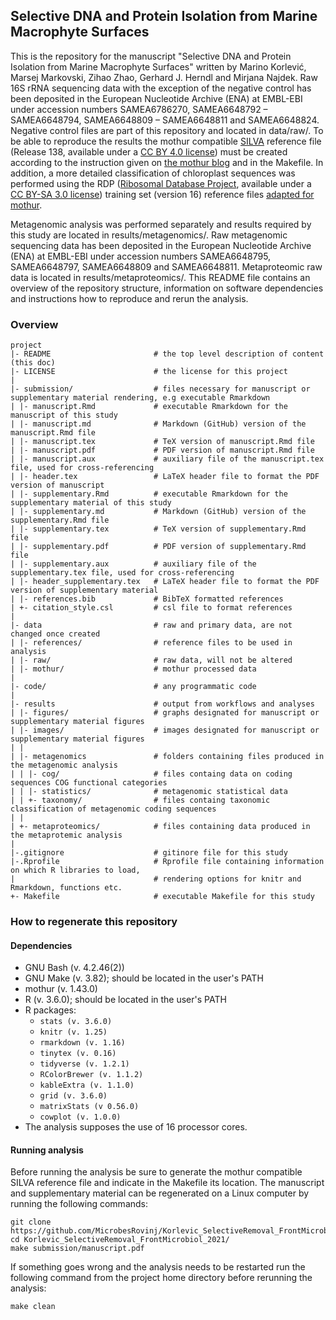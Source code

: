 ## Selective DNA and Protein Isolation from Marine Macrophyte Surfaces
This is the repository for the manuscript "Selective DNA and Protein Isolation from Marine Macrophyte Surfaces" written by Marino Korlević, Marsej Markovski, 
Zihao Zhao, Gerhard J. Herndl and Mirjana Najdek. Raw 16S rRNA sequencing data with the exception of the negative control has been deposited in the European Nucleotide 
Archive (ENA) at EMBL-EBI under accession numbers SAMEA6786270, SAMEA6648792 – SAMEA6648794, SAMEA6648809 – SAMEA6648811 and SAMEA6648824. Negative control files are part of this repository and located in data/raw/. To be able to reproduce the 
results the mothur compatible [SILVA](http://www.arb-silva.de) reference file (Release 138, available under a [CC BY 4.0 license](https://www.arb-silva.de/silva-license-information/)) must be 
created according to the instruction given on [the mothur blog](https://mothur.org/blog/2020/SILVA-v138-reference-files/) and in the Makefile. In addition, a more detailed classification of chloroplast sequences was performed using the RDP ([Ribosomal Database Project](http://rdp.cme.msu.edu/), available under a [CC BY-SA 3.0 license](https://rdp.cme.msu.edu/misc/citation.jsp;jsessionid=B9944BE326AC81EAE4FDFE486D04FEA9.10.0.0.9)) training set (version 16) reference files [adapted for mothur](https://mothur.org/wiki/rdp_reference_files/).

Metagenomic analysis was performed separately and results required by this study are located in results/metagenomics/. Raw metagenomic sequencing data has been deposited in the European Nucleotide Archive (ENA) at EMBL-EBI under accession numbers SAMEA6648795, SAMEA6648797, SAMEA6648809 and SAMEA6648811. Metaproteomic raw data is located in results/metaproteomics/. This README file contains an overview of the repository structure, information on software dependencies and instructions how to reproduce and rerun the analysis.

### Overview

	project
	|- README                       # the top level description of content (this doc)
	|- LICENSE                      # the license for this project
	|
	|- submission/                  # files necessary for manuscript or supplementary material rendering, e.g executable Rmarkdown
	| |- manuscript.Rmd             # executable Rmarkdown for the manuscript of this study
	| |- manuscript.md              # Markdown (GitHub) version of the manuscript.Rmd file
	| |- manuscript.tex             # TeX version of manuscript.Rmd file
	| |- manuscript.pdf             # PDF version of manuscript.Rmd file
	| |- manuscript.aux             # auxiliary file of the manuscript.tex file, used for cross-referencing
	| |- header.tex                 # LaTeX header file to format the PDF version of manuscript
	| |- supplementary.Rmd          # executable Rmarkdown for the supplementary material of this study
	| |- supplementary.md           # Markdown (GitHub) version of the supplementary.Rmd file
	| |- supplementary.tex          # TeX version of supplementary.Rmd file
	| |- supplementary.pdf          # PDF version of supplementary.Rmd file
	| |- supplementary.aux          # auxiliary file of the supplementary.tex file, used for cross-referencing
	| |- header_supplementary.tex   # LaTeX header file to format the PDF version of supplementary material
	| |- references.bib             # BibTeX formatted references
	| +- citation_style.csl         # csl file to format references
	|
	|- data                         # raw and primary data, are not changed once created
	| |- references/                # reference files to be used in analysis
	| |- raw/                       # raw data, will not be altered
	| |- mothur/                    # mothur processed data
	|
	|- code/                        # any programmatic code
	|
	|- results                      # output from workflows and analyses
	| |- figures/                   # graphs designated for manuscript or supplementary material figures
	| |- images/                    # images designated for manuscript or supplementary material figures
	| |     
	| |- metagenomics               # folders containing files produced in the metagenomic analysis
	| | |- cog/                     # files containg data on coding sequences COG functional categories
	| | |- statistics/              # metagenomic statistical data
	| | +- taxonomy/                # files containg taxonomic classification of metagenomic coding sequences
	| |
	| +- metaproteomics/            # files containing data produced in the metaprotemic analysis
	|
	|-.gitignore                    # gitinore file for this study
	|-.Rprofile                     # Rprofile file containing information on which R libraries to load,
	|                               # rendering options for knitr and Rmarkdown, functions etc.
	+- Makefile                     # executable Makefile for this study

### How to regenerate this repository

#### Dependencies
* GNU Bash (v. 4.2.46(2))
* GNU Make (v. 3.82); should be located in the user's PATH
* mothur (v. 1.43.0)
* R (v. 3.6.0); should be located in the user's PATH
* R packages:
  * `stats (v. 3.6.0)`
  * `knitr (v. 1.25)`
  * `rmarkdown (v. 1.16)`
  * `tinytex (v. 0.16)`
  * `tidyverse (v. 1.2.1)`
  * `RColorBrewer (v. 1.1.2)`
  * `kableExtra (v. 1.1.0)`
  * `grid (v. 3.6.0)`
  * `matrixStats (v 0.56.0)`
  * `cowplot (v. 1.0.0)`
* The analysis supposes the use of 16 processor cores.

#### Running analysis
Before running the analysis be sure to generate the mothur compatible SILVA reference file and indicate in the Makefile its location. The manuscript and supplementary material can be regenerated on a Linux computer by running the following commands:
```
git clone https://github.com/MicrobesRovinj/Korlevic_SelectiveRemoval_FrontMicrobiol_2021.git
cd Korlevic_SelectiveRemoval_FrontMicrobiol_2021/
make submission/manuscript.pdf
```
If something goes wrong and the analysis needs to be restarted run the following command from the project home directory before rerunning the analysis:
```
make clean
```
